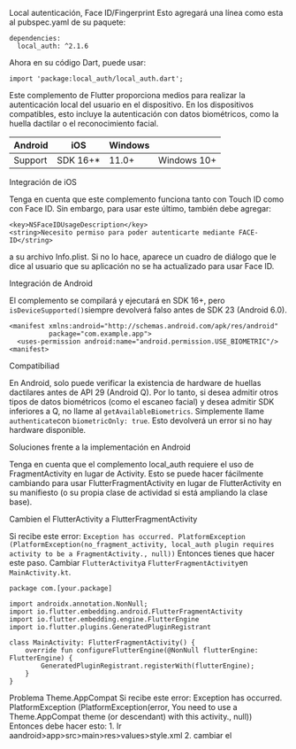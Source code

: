 Local autenticación, Face ID/Fingerprint
Esto agregará una línea como esta al pubspec.yaml de su paquete:

    dependencies:
      local_auth: ^2.1.6

Ahora en su código Dart, puede usar:

    import 'package:local_auth/local_auth.dart';

Este complemento de Flutter proporciona medios para realizar la autenticación local del usuario en el dispositivo.
En los dispositivos compatibles, esto incluye la autenticación con datos biométricos, como la huella dactilar o el reconocimiento facial.

| Android | iOS      | Windows |             |
| ------- | -------- | ------- | ----------- |
| Support | SDK 16+* | 11.0+   | Windows 10+ |

Integración de iOS
 

Tenga en cuenta que este complemento funciona tanto con Touch ID como con Face ID. Sin embargo, para usar este último, también debe agregar:


    <key>NSFaceIDUsageDescription</key>
    <string>Necesito permiso para poder autenticarte mediante FACE-ID</string>

a su archivo Info.plist. Si no lo hace, aparece un cuadro de diálogo que le dice al usuario que su aplicación no se ha actualizado para usar Face ID.



Integración de Android

El complemento se compilará y ejecutará en SDK 16+, pero `isDeviceSupported()`siempre devolverá falso antes de SDK 23 (Android 6.0).


    <manifest xmlns:android="http://schemas.android.com/apk/res/android"
              package="com.example.app">
      <uses-permission android:name="android.permission.USE_BIOMETRIC"/>
    <manifest>

Compatibiliad

En Android, solo puede verificar la existencia de hardware de huellas dactilares antes de API 29 (Android Q). Por lo tanto, si desea admitir otros tipos de datos biométricos (como el escaneo facial) y desea admitir SDK inferiores a Q, no llame al `getAvailableBiometrics`. Simplemente llame `authenticate`con `biometricOnly: true`. Esto devolverá un error si no hay hardware disponible.


Soluciones frente a la implementación en Android

Tenga en cuenta que el complemento local_auth requiere el uso de FragmentActivity en lugar de Activity. Esto se puede hacer fácilmente cambiando para usar FlutterFragmentActivity en lugar de FlutterActivity en su manifiesto (o su propia clase de actividad si está ampliando la clase base).

Cambien el FlutterActivity a FlutterFragmentActivity

Si recibe este error: `Exception has occurred. PlatformException (PlatformException(no_fragment_activity, local_auth plugin requires activity to be a FragmentActivity., null))`
Entonces tienes que hacer este paso. Cambiar `FlutterActivity`a `FlutterFragmentActivity`en `MainActivity.kt`.


    package com.[your.package]
    
    import androidx.annotation.NonNull;
    import io.flutter.embedding.android.FlutterFragmentActivity
    import io.flutter.embedding.engine.FlutterEngine
    import io.flutter.plugins.GeneratedPluginRegistrant
    
    class MainActivity: FlutterFragmentActivity() {
        override fun configureFlutterEngine(@NonNull flutterEngine: FlutterEngine) {
            GeneratedPluginRegistrant.registerWith(flutterEngine);
        }
    }


Problema Theme.AppCompat
    Si recibe este error: Exception has occurred. PlatformException (PlatformException(error, You need to use a Theme.AppCompat theme (or descendant) with this activity., null)) Entonces debe hacer esto:
            1. Ir aandroid>app>src>main>res>values>style.xml
            2. cambiar el <style name="LaunchTheme" parent="@android:style/Theme.Black.NoTitleBar">a<style name="LaunchTheme" parent="Theme.AppCompat.Light.NoActionBar">
